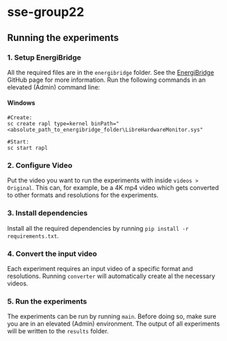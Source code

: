 # sse-group22

## Running the experiments

### 1. Setup EnergiBridge
All the required files are in the `energibridge` folder. See the [EnergiBridge](https://github.com/tdurieux/EnergiBridge) GitHub page for more information. Run the following commands in an elevated (Admin) command line:
#### Windows
```shell
#Create:
sc create rapl type=kernel binPath="<absolute_path_to_energibridge_folder\LibreHardwareMonitor.sys"

#Start:
sc start rapl
```

### 2. Configure Video
Put the video you want to run the experiments with inside `videos > Original`.
This can, for example, be a 4K mp4 video which gets converted to other formats and resolutions for the experiments.

### 3. Install dependencies
Install all the required dependencies by running `pip install -r requirements.txt`.

### 4. Convert the input video
Each experiment requires an input video of a specific format and resolutions.
Running `converter` will automatically create al the necessary videos.

### 5. Run the experiments
The experiments can be run by running `main`. Before doing so, make sure you are in an elevated (Admin) environment. The output of all experiments will be written to the `results` folder.
